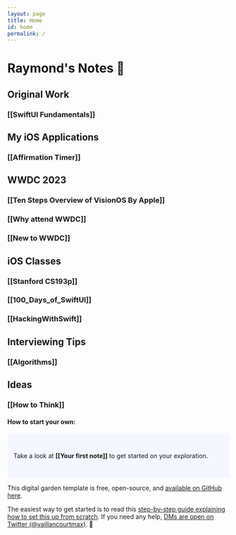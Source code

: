 ```yaml
---
layout: page
title: Home
id: home
permalink: /
---
```


#  Raymond's Notes 🌱

## Original Work
### [[SwiftUI Fundamentals]]

## My iOS Applications
### [[Affirmation Timer]]

## WWDC 2023
### [[Ten Steps Overview of VisionOS By Apple]]
### [[Why attend WWDC]]
### [[New to WWDC]]

## iOS Classes
### [[Stanford CS193p]]
### [[100_Days_of_SwiftUI]]
### [[HackingWithSwift]]

## Interviewing Tips
### [[Algorithms]]

## Ideas
### [[How to Think]]

#### How to start your own:  

<p style="padding: 3em 1em; background: #f5f7ff; border-radius: 4px;">
  Take a look at <span style="font-weight: bold">[[Your first note]]</span> to get started on your exploration.
</p>

This digital garden template is free, open-source, and [available on GitHub here](https://github.com/maximevaillancourt/digital-garden-jekyll-template).

The easiest way to get started is to read this [step-by-step guide explaining how to set this up from scratch](https://maximevaillancourt.com/blog/setting-up-your-own-digital-garden-with-jekyll). If you need any help, [DMs are open on Twitter (@vaillancourtmax)](https://twitter.com/vaillancourtmax). 👋

<style>
  .wrapper {
    max-width: 46em;
  }
</style>

<style>
  .wrapper {
    max-width: 46em;
  }
</style>
